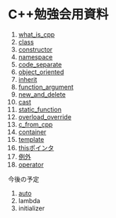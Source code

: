 # C++勉強会用資料

1. [what_is_cpp](/what_is_cpp/README.md)
1. [class](/class/README.md)
1. [constructor](/constructor/README.md)
1. [namespace](/namespace/README.md)
1. [code_separate](/code_separate/README.md)
1. [object_oriented](/object_oriented/README.md)
1. [inherit](/inherit/README.md)
1. [function_argument](/function_argument/README.md)
1. [new_and_delete](/new_and_delete/README.md)
1. [cast](/cast/README.md)
1. [static_function](/static_function/README.md)
1. [overload_override](/overload_override/README.md)
1. [c_from_cpp](/c_from_cpp/README.md)
1. [container](/container/README.md)
1. [template](/template/README.md)
1. [thisポインタ](/thispointer/README.md)
1. [例外](/exception/README.md)
1. [operator](/operator/README.md)


今後の予定

1. [auto](/auto/README.md)
1. lambda
1. initializer

